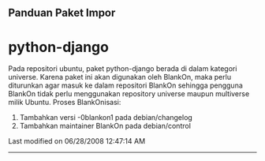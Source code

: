 ## Panduan Paket Impor
# python-django
Pada repositori ubuntu, paket python-django berada di dalam kategori universe.
Karena paket ini akan digunakan oleh BlankOn, maka perlu diturunkan agar masuk
ke dalam repositori BlankOn sehingga pengguna BlankOn tidak perlu menggunakan
repository universe maupun multiverse milik Ubuntu.
Proses BlankOnisasi:
   1. Tambahkan versi -0blankon1 pada debian/changelog
   2. Tambahkan maintainer BlankOn pada debian/control

Last modified on 06/28/2008 12:47:14 AM
 
---
 
